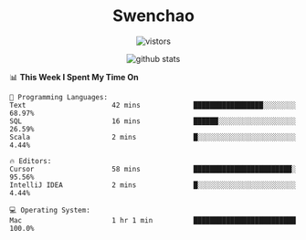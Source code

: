 <h1 align="center">Swenchao</h3>

<p align="center">
  <img src="https://visitor-badge.glitch.me/badge?page_id=Swenchao" alt="vistors" />
</p>

<p align="center">
  <img src="https://github-readme-stats.vercel.app/api?username=Swenchao&count_private=true&show_icons=true&theme=vue-dark&hide_title=true" alt="github stats" />
</p>

<!--START_SECTION:waka-->
📊 **This Week I Spent My Time On** 

```text
💬 Programming Languages: 
Text                     42 mins             █████████████████░░░░░░░░   68.97% 
SQL                      16 mins             ██████░░░░░░░░░░░░░░░░░░░   26.59% 
Scala                    2 mins              █░░░░░░░░░░░░░░░░░░░░░░░░   4.44%

🔥 Editors: 
Cursor                   58 mins             ████████████████████████░   95.56% 
IntelliJ IDEA            2 mins              █░░░░░░░░░░░░░░░░░░░░░░░░   4.44%

💻 Operating System: 
Mac                      1 hr 1 min          █████████████████████████   100.0%

```


<!--END_SECTION:waka-->
